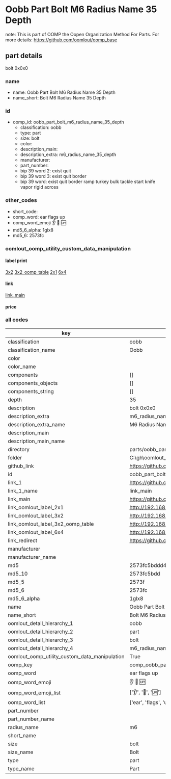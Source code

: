 # Oobb Part Bolt M6 Radius Name 35 Depth  

note: This is part of OOMP the Oopen Organization Method For Parts. For more details: https://github.com/oomlout/oomp_base

##  part details
  



bolt 0x0x0



### name
* name: Oobb Part Bolt M6 Radius Name 35 Depth
* name_short: Bolt M6 Radius Name 35 Depth
### id
* oomp_id: oobb_part_bolt_m6_radius_name_35_depth
  * classification: oobb
  * type: part
  * size: bolt
  * color: 
  * description_main: 
  * description_extra: m6_radius_name_35_depth
  * manufacturer: 
  * part_number: 
  * bip 39 word 2: exist quit
  * bip 39 word 3: exist quit border
  * bip 39 word: exist quit border ramp turkey bulk tackle start knife vapor rigid across

### other_codes
* short_code: 
* oomp_word: ear flags up
* oomp_word_emoji :ear: :flags: :up:
* md5_6_alpha: 1glx8
* md5_6: 2573fc






### oomlout_oomp_utility_custom_data_manipulation
#### label print
[3x2](http://192.168.1.245:1112/?label=oomp%201glx8)
[3x2_oomp_table](http://192.168.1.108:1112/?label=oomp%201glx8)
[2x1](http://192.168.1.242:1112/?label=oomp%201glx8)
[6x4](http://192.168.1.55:1112/?label=oomp%201glx8)    

#### link

[link_main](https://github.com/oomlout/oomlout_oobb_version_4_generated_parts/tree/main/navigation_oomp/oobb/part/bolt//m6_radius_name_35_depth/part)                              

#### price







### all codes 
| key | value |  
| --- | --- |  
| classification | oobb |  
| classification_name | Oobb |  
| color |  |  
| color_name |  |  
| components | [] |  
| components_objects | [] |  
| components_string | [] |  
| depth | 35 |  
| description | bolt 0x0x0 |  
| description_extra | m6_radius_name_35_depth |  
| description_extra_name | M6 Radius Name 35 Depth |  
| description_main |  |  
| description_main_name |  |  
| directory | parts/oobb_part_bolt_m6_radius_name_35_depth |  
| folder | C:\gh\oomlout_oobb_version_4_generated_parts\parts\oobb_part_bolt_m6_radius_name_35_depth |  
| github_link | https://github.com/oomlout/oomlout_oomp_part_src/tree/main/parts/oobb_part_bolt_m6_radius_name_35_depth |  
| id | oobb_part_bolt_m6_radius_name_35_depth |  
| link_1 | https://github.com/oomlout/oomlout_oobb_version_4_generated_parts/tree/main/navigation_oomp/oobb/part/bolt//m6_radius_name_35_depth/part |  
| link_1_name | link_main |  
| link_main | https://github.com/oomlout/oomlout_oobb_version_4_generated_parts/tree/main/navigation_oomp/oobb/part/bolt//m6_radius_name_35_depth/part |  
| link_oomlout_label_2x1 | http://192.168.1.242:1112/?label=oomp%201glx8 |  
| link_oomlout_label_3x2 | http://192.168.1.245:1112/?label=oomp%201glx8 |  
| link_oomlout_label_3x2_oomp_table | http://192.168.1.108:1112/?label=oomp%201glx8 |  
| link_oomlout_label_6x4 | http://192.168.1.55:1112/?label=oomp%201glx8 |  
| link_redirect | https://github.com/oomlout/oomlout_oobb_version_4_generated_parts/tree/main/parts/hardware_bolt_m6_35 |  
| manufacturer |  |  
| manufacturer_name |  |  
| md5 | 2573fc5bddd4bba078755b1633abf27e |  
| md5_10 | 2573fc5bdd |  
| md5_5 | 2573f |  
| md5_6 | 2573fc |  
| md5_6_alpha | 1glx8 |  
| name | Oobb Part Bolt M6 Radius Name 35 Depth |  
| name_short | Bolt M6 Radius Name 35 Depth |  
| oomlout_detail_hierarchy_1 | oobb |  
| oomlout_detail_hierarchy_2 | part |  
| oomlout_detail_hierarchy_3 | bolt |  
| oomlout_detail_hierarchy_4 | m6_radius_name_35_depth |  
| oomlout_oomp_utility_custom_data_manipulation | True |  
| oomp_key | oomp_oobb_part_bolt_m6_radius_name_35_depth |  
| oomp_word | ear flags up |  
| oomp_word_emoji | :ear: :flags: :up: |  
| oomp_word_emoji_list | [':ear:', ':flags:', ':up:'] |  
| oomp_word_list | ['ear', 'flags', 'up'] |  
| part_number |  |  
| part_number_name |  |  
| radius_name | m6 |  
| short_name |  |  
| size | bolt |  
| size_name | Bolt |  
| type | part |  
| type_name | Part |  
